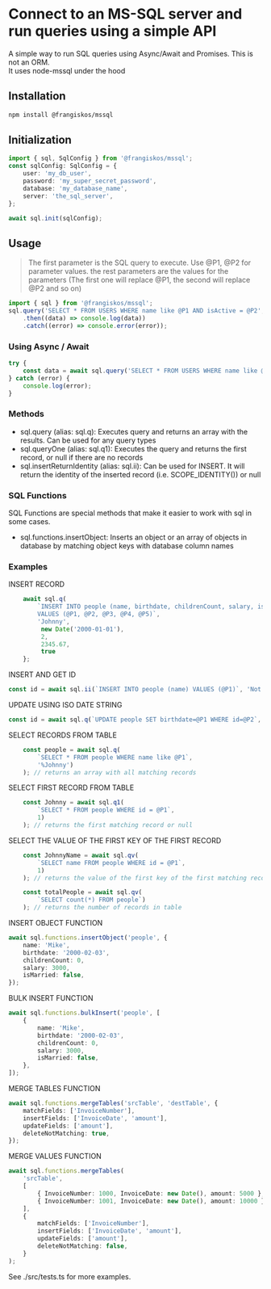 # Connect to an MS-SQL server and run queries using a simple API

A simple way to run SQL queries using Async/Await and Promises. This is not an ORM.  
It uses node-mssql under the hood

## Installation

```bash
npm install @frangiskos/mssql
```

## Initialization

```typescript
import { sql, SqlConfig } from '@frangiskos/mssql';
const sqlConfig: SqlConfig = {
    user: 'my_db_user',
    password: 'my_super_secret_password',
    database: 'my_database_name',
    server: 'the_sql_server',
};

await sql.init(sqlConfig);
```

## Usage

> The first parameter is the SQL query to execute. Use @P1, @P2 for parameter values.
> the rest parameters are the values for the parameters (The first one will replace @P1, the second will replace @P2 and so on)

```typescript
import { sql } from '@frangiskos/mssql';
sql.query('SELECT * FROM USERS WHERE name like @P1 AND isActive = @P2', 'John%', true)
    .then((data) => console.log(data))
    .catch((error) => console.error(error));
```

### Using Async / Await

```typescript
try {
    const data = await sql.query('SELECT * FROM USERS WHERE name like @P1 AND isActive = @P2', 'John%', true);
} catch (error) {
    console.log(error);
}
```

### Methods

-   sql.query (alias: sql.q): Executes query and returns an array with the results. Can be used for any query types
-   sql.queryOne (alias: sql.q1): Executes the query and returns the first record, or null if there are no records
-   sql.insertReturnIdentity (alias: sql.ii): Can be used for INSERT. It will return the identity of the inserted record (i.e. SCOPE_IDENTITY()) or null

### SQL Functions

SQL Functions are special methods that make it easier to work with sql in some cases.

-   sql.functions.insertObject: Inserts an object or an array of objects in database by matching object keys with database column names

### Examples

INSERT RECORD

```typescript
    await sql.q(
        `INSERT INTO people (name, birthdate, childrenCount, salary, isMarried)
        VALUES (@P1, @P2, @P3, @P4, @P5)`,
        'Johnny',
         new Date('2000-01-01'),
         2,
         2345.67,
         true
    };
```

INSERT AND GET ID

```typescript
const id = await sql.ii(`INSERT INTO people (name) VALUES (@P1)`, 'Not Johnny');
```

UPDATE USING ISO DATE STRING

```typescript
const id = await sql.q(`UPDATE people SET birthdate=@P1 WHERE id=@P2`, '2000-01-01', 2);
```

SELECT RECORDS FROM TABLE

```typescript
    const people = await sql.q(
        `SELECT * FROM people WHERE name like @P1`,
        '%Johnny')
    ); // returns an array with all matching records
```

SELECT FIRST RECORD FROM TABLE

```typescript
    const Johnny = await sql.q1(
        `SELECT * FROM people WHERE id = @P1`,
        1)
    ); // returns the first matching record or null
```

SELECT THE VALUE OF THE FIRST KEY OF THE FIRST RECORD

```typescript
    const JohnnyName = await sql.qv(
        `SELECT name FROM people WHERE id = @P1`,
        1)
    ); // returns the value of the first key of the first matching record or null

    const totalPeople = await sql.qv(
        `SELECT count(*) FROM people`)
    ); // returns the number of records in table
```

INSERT OBJECT FUNCTION

```typescript
await sql.functions.insertObject('people', {
    name: 'Mike',
    birthdate: '2000-02-03',
    childrenCount: 0,
    salary: 3000,
    isMarried: false,
});
```

BULK INSERT FUNCTION

```typescript
await sql.functions.bulkInsert('people', [
    {
        name: 'Mike',
        birthdate: '2000-02-03',
        childrenCount: 0,
        salary: 3000,
        isMarried: false,
    },
]);
```

MERGE TABLES FUNCTION

```typescript
await sql.functions.mergeTables('srcTable', 'destTable', {
    matchFields: ['InvoiceNumber'],
    insertFields: ['InvoiceDate', 'amount'],
    updateFields: ['amount'],
    deleteNotMatching: true,
});
```

MERGE VALUES FUNCTION

```typescript
await sql.functions.mergeTables(
    'srcTable',
    [
        { InvoiceNumber: 1000, InvoiceDate: new Date(), amount: 5000 },
        { InvoiceNumber: 1001, InvoiceDate: new Date(), amount: 10000 },
    ],
    {
        matchFields: ['InvoiceNumber'],
        insertFields: ['InvoiceDate', 'amount'],
        updateFields: ['amount'],
        deleteNotMatching: false,
    }
);
```

See ./src/tests.ts for more examples.
